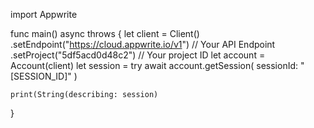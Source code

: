 import Appwrite

func main() async throws {
    let client = Client()
      .setEndpoint("https://cloud.appwrite.io/v1") // Your API Endpoint
      .setProject("5df5acd0d48c2") // Your project ID
    let account = Account(client)
    let session = try await account.getSession(
        sessionId: "[SESSION_ID]"
    )

    print(String(describing: session)
}
